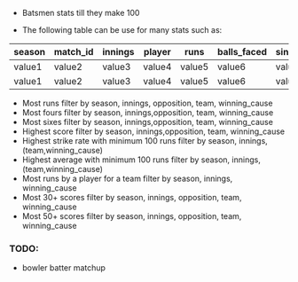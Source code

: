- Batsmen stats till they make 100

- The following table can be use for many stats such as:

| season | match_id | innings | player | runs | balls_faced | singles | doubles | triples | fours | sixes | out_type | bowler | bowler_wicket | fielders_involved | team_score | opposition_score | team    | opposition | toss_won | team_won |
|--------|----------|---------|--------|------|-------------|---------|---------|---------|-------|-------|----------|--------|---------------|------------------|------------|------------------|---------|------------|----------|----------|
| value1 | value2   | value3  | value4 | value5 | value6 | value7 | value8 | value9 | value10 | value11 | value12 | value13 | value14 | value15 | value16 | value17 | value18 | value19 | value20 | value21 |
| value1 | value2   | value3  | value4 | value5 | value6 | value7 | value8 | value9 | value10 | value11 | value12 | value13 | value14 | value15 | value16 | value17 | value18 | value19 | value20 | value21 |


 - Most runs filter by season, innings, opposition, team, winning_cause
 - Most fours filter by season, innings,opposition, team, winning_cause
 - Most sixes filter by season, innings,opposition, team, winning_cause
 - Highest score filter by season, innings,opposition, team, winning_cause
 - Highest strike rate with minimum 100 runs  filter by season, innings, (team,winning_cause)
 - Highest average with minimum 100 runs filter by season, innings, (team,winning_cause)
 - Most runs by a player for a team filter by season, innings, winning_cause
 - Most 30+ scores filter by season, innings, opposition, team, winning_cause
 - Most 50+ scores filter by season, innings, opposition, team, winning_cause


### TODO:
- bowler batter matchup